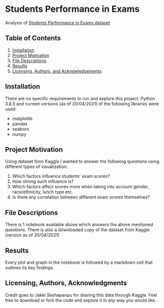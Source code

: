 # Students Performance in Exams
Analysis of [Students Performance in Exams dataset](https://www.kaggle.com/spscientist/students-performance-in-exams/discussion)

## Table of Contents

1. [Installation](#installation)
2. [Project Motivation](#motivation)
3. [File Descriptions](#files)
4. [Results](#results)
5. [Licensing, Authors, and Acknowledgements](#licensing)

## Installation <a name="installation"></a>

There are no specific requirements to run and explore this project. Python 3.8.5 and current versions (as of 20/04/2021) of the following libraries were used:
- matplotlib
- pandas
- seaborn
- numpy

## Project Motivation<a name="motivation"></a>

Using dataset from Kaggle I wanted to answer the following questions using different types of visualization:

1. Which factors influence students' exam scores?
2. How strong such influence is?
3. Which factors affect scores more when taking into account gender, race/ethnicity, lunch type etc.
4. Is there any correlation between different exam scores themselves?

## File Descriptions <a name="files"></a>

There is 1 notebook available above which answers the above mentioned questions. There is also a downloaded copy of the dataset from Kaggle (version as of 20/04/2021)

## Results<a name="results"></a>

Every plot and graph in the notebook is followed by a markdown cell that outlines its key findings.

## Licensing, Authors, Acknowledgments<a name="licensing"></a>

Credit goes to Jakki Seshapanpu for sharing this data through Kaggle.
Feel free to download or fork the code and explore it in any way you would like.